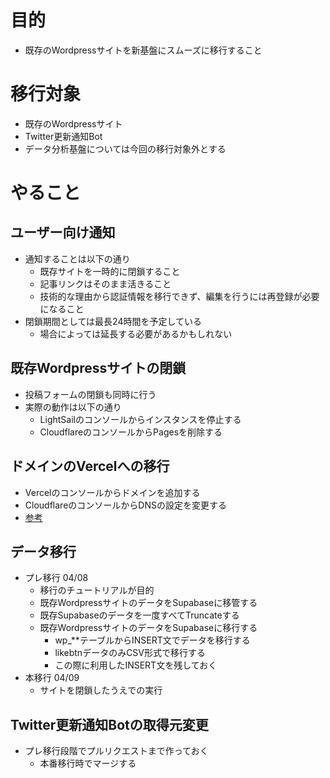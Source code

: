 # 目的
- 既存のWordpressサイトを新基盤にスムーズに移行すること

# 移行対象
- 既存のWordpressサイト
- Twitter更新通知Bot
- データ分析基盤については今回の移行対象外とする

# やること

## ユーザー向け通知
- 通知することは以下の通り
  - 既存サイトを一時的に閉鎖すること
  - 記事リンクはそのまま活きること
  - 技術的な理由から認証情報を移行できず、編集を行うには再登録が必要になること
- 閉鎖期間としては最長24時間を予定している
  - 場合によっては延長する必要があるかもしれない

## 既存Wordpressサイトの閉鎖
- 投稿フォームの閉鎖も同時に行う
- 実際の動作は以下の通り
  - LightSailのコンソールからインスタンスを停止する
  - CloudflareのコンソールからPagesを削除する

## ドメインのVercelへの移行
- Vercelのコンソールからドメインを追加する
- CloudflareのコンソールからDNSの設定を変更する
- [参考](https://zenn.dev/keitakn/articles/add-cloudflare-domain-to-vercel)

## データ移行
- プレ移行 04/08
  - 移行のチュートリアルが目的
  - 既存WordpressサイトのデータをSupabaseに移管する
  - 既存Supabaseのデータを一度すべてTruncateする
  - 既存WordpressサイトのデータをSupabaseに移行する
    - wp_**テーブルからINSERT文でデータを移行する
    - likebtnデータのみCSV形式で移行する
    - この際に利用したINSERT文を残しておく
- 本移行 04/09
  - サイトを閉鎖したうえでの実行

## Twitter更新通知Botの取得元変更
- プレ移行段階でプルリクエストまで作っておく
  - 本番移行時でマージする
